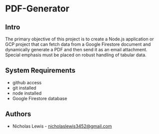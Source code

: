 # PDF-Generator

## Intro 
The primary objective of this project is to create a Node.js application or GCP project that can fetch data from a Google Firestore document and dynamically generate a PDF and then send it as an email attachment. Special emphasis must be placed on robust handling of tabular data.

## System Requirements
- github access
- git installed
- node installed
- Google Firestore database


## Authors
- Nicholas Lewis - nicholaslewis3452@gmail.com
